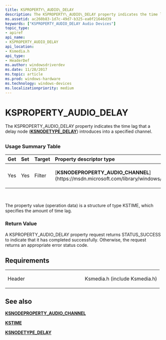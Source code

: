 ```yaml
---
title: KSPROPERTY\_AUDIO\_DELAY
description: The KSPROPERTY\_AUDIO\_DELAY property indicates the time lag that a delay node (KSNODETYPE\_DELAY) introduces into a specified channel.
ms.assetid: ac260b83-1d7c-49d7-b325-ea0f21646d39
keywords: ["KSPROPERTY_AUDIO_DELAY Audio Devices"]
topic_type:
- apiref
api_name:
- KSPROPERTY_AUDIO_DELAY
api_location:
- Ksmedia.h
api_type:
- HeaderDef
ms.author: windowsdriverdev
ms.date: 11/28/2017
ms.topic: article
ms.prod: windows-hardware
ms.technology: windows-devices
ms.localizationpriority: medium
---
```


# KSPROPERTY\_AUDIO\_DELAY


The KSPROPERTY\_AUDIO\_DELAY property indicates the time lag that a delay node ([**KSNODETYPE\_DELAY**](ksnodetype-delay.md)) introduces into a specified channel.

## <span id="ddk_ksproperty_audio_delay_ks"></span><span id="DDK_KSPROPERTY_AUDIO_DELAY_KS"></span>


### <span id="Usage_Summary_Table"></span><span id="usage_summary_table"></span><span id="USAGE_SUMMARY_TABLE"></span>Usage Summary Table

<table>
<colgroup>
<col width="20%" />
<col width="20%" />
<col width="20%" />
<col width="20%" />
<col width="20%" />
</colgroup>
<thead>
<tr class="header">
<th align="left">Get</th>
<th align="left">Set</th>
<th align="left">Target</th>
<th align="left">Property descriptor type</th>
<th align="left">Property value type</th>
</tr>
</thead>
<tbody>
<tr class="odd">
<td align="left"><p>Yes</p></td>
<td align="left"><p>Yes</p></td>
<td align="left"><p>Filter</p></td>
<td align="left"><p>[<strong>KSNODEPROPERTY_AUDIO_CHANNEL</strong>](https://msdn.microsoft.com/library/windows/hardware/ff537145)</p></td>
<td align="left"><p>[<strong>KSTIME</strong>](https://msdn.microsoft.com/library/windows/hardware/ff567145)</p></td>
</tr>
</tbody>
</table>

 

The property value (operation data) is a structure of type KSTIME, which specifies the amount of time lag.

### <span id="Return_Value"></span><span id="return_value"></span><span id="RETURN_VALUE"></span>Return Value

A KSPROPERTY\_AUDIO\_DELAY property request returns STATUS\_SUCCESS to indicate that it has completed successfully. Otherwise, the request returns an appropriate error status code.

Requirements
------------

<table>
<colgroup>
<col width="50%" />
<col width="50%" />
</colgroup>
<tbody>
<tr class="odd">
<td align="left"><p>Header</p></td>
<td align="left">Ksmedia.h (include Ksmedia.h)</td>
</tr>
</tbody>
</table>

## <span id="see_also"></span>See also


[**KSNODEPROPERTY\_AUDIO\_CHANNEL**](https://msdn.microsoft.com/library/windows/hardware/ff537145)

[**KSTIME**](https://msdn.microsoft.com/library/windows/hardware/ff567145)

[**KSNODETYPE\_DELAY**](ksnodetype-delay.md)

 

 






